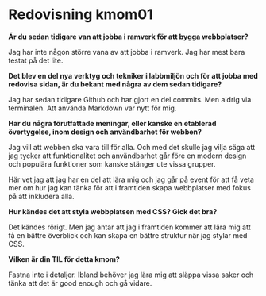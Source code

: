 ---
---
Redovisning kmom01
=========================

**Är du sedan tidigare van att jobba i ramverk för att bygga webbplatser?**

Jag har inte någon större vana av att jobba i ramverk. Jag har mest bara testat på det lite.

**Det blev en del nya verktyg och tekniker i labbmiljön och för att jobba med redovisa sidan, är du bekant med några av dem sedan tidigare?**

Jag har sedan tidigare Github och har gjort en del commits. Men aldrig via terminalen. Att använda Markdown var nytt för mig.


**Har du några förutfattade meningar, eller kanske en etablerad övertygelse, inom design och användbarhet för webben?**

Jag vill att webben ska vara till för alla. Och med det skulle jag vilja säga att jag tycker att funktionalitet och användbarhet går före en modern design och populära funktioner som kanske stänger ute vissa grupper.

Här vet jag att jag har en del att lära mig och jag går på event för att få veta mer om hur jag kan tänka för att i framtiden skapa webbplatser med fokus på att inkludera alla.

**Hur kändes det att styla webbplatsen med CSS? Gick det bra?**

Det kändes rörigt. Men jag antar att jag i framtiden kommer att lära mig att få en bättre överblick och kan skapa en bättre struktur när jag stylar med CSS.

**Vilken är din TIL för detta kmom?**

Fastna inte i detaljer. Ibland behöver jag lära mig att släppa vissa saker och tänka att det är good enough och gå vidare.
